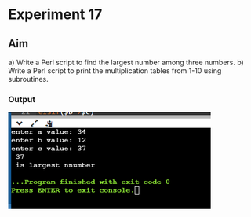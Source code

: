 # Experiment 17
## Aim
a) Write a Perl script to find the largest number among three numbers.
          b) Write a Perl script to print the multiplication tables from 1-10 using subroutines.

### Output

![output](exp17a.png)
